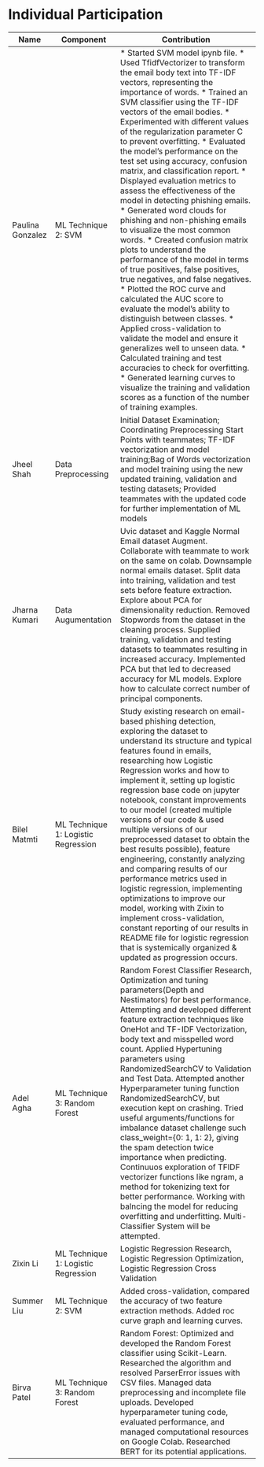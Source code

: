 # Individual Participation

| Name             | Component                              | Contribution                                                                          |
| ---------------- | -------------------------------------- | ------------------------------------------------------------------------------------- |
| Paulina Gonzalez | ML Technique 2: SVM                    | * Started SVM model ipynb file. * Used TfidfVectorizer to transform the email body text into TF-IDF vectors, representing the importance of words. * Trained an SVM classifier using the TF-IDF vectors of the email bodies. * Experimented with different values of the regularization parameter C to prevent overfitting. * Evaluated the model’s performance on the test set using accuracy, confusion matrix, and classification report. * Displayed evaluation metrics to assess the effectiveness of the model in detecting phishing emails. * Generated word clouds for phishing and non-phishing emails to visualize the most common words. * Created confusion matrix plots to understand the performance of the model in terms of true positives, false positives, true negatives, and false negatives. * Plotted the ROC curve and calculated the AUC score to evaluate the model’s ability to distinguish between classes. * Applied cross-validation to validate the model and ensure it generalizes well to unseen data. * Calculated training and test accuracies to check for overfitting. * Generated learning curves to visualize the training and validation scores as a function of the number of training examples. |
| Jheel Shah       | Data Preprocessing                     | Initial Dataset Examination; Coordinating Preprocessing Start Points with teammates; TF-IDF vectorization and model training;Bag of Words vectorization and model training using the new updated training, validation and testing datasets; Provided teammates with the updated code for further implementation of ML models|
| Jharna Kumari    | Data Augumentation                     | Uvic dataset and Kaggle Normal Email dataset Augment. Collaborate with teammate to work on the same on colab. Downsample normal emails dataset. Split data into training, validation and test sets before feature extraction. Explore about PCA for dimensionality reduction. Removed Stopwords from the dataset in the cleaning process. Supplied training, validation and testing datasets to teammates resulting in increased accuracy. Implemented PCA but that led to decreased accuracy for ML models. Explore how to calculate correct number of principal components. |
| Bilel Matmti     | ML Technique 1: Logistic Regression    | Study existing research on email-based phishing detection, exploring the dataset to understand its structure and typical features found in emails, researching how Logistic Regression works and how to implement it, setting up logistic regression base code on jupyter notebook, constant improvements to our model (created multiple versions of our code & used multiple versions of our preprocessed dataset to obtain the best results possible), feature engineering, constantly analyzing and comparing results of our performance metrics used in logistic regression, implementing optimizations to improve our model, working with Zixin to implement cross-validation, constant reporting of our results in README file for logistic regression that is systemically organized & updated as progression occurs.       |       
| Adel Agha        | ML Technique 3: Random Forest          | Random Forest Classifier Research, Optimization and tuning parameters(Depth and Nestimators) for best performance. Attempting and developed different feature extraction techniques like OneHot and TF-IDF Vectorization, body text and misspelled word count. Applied Hypertuning parameters using RandomizedSearchCV to Validation and Test Data. Attempted another Hyperparameter tuning function RandomizedSearchCV, but execution kept on crashing. Tried useful arguments/functions for imbalance dataset challenge such class_weight={0: 1, 1: 2}, giving the spam detection twice importance when predicting. Continuuos exploration of TFIDF vectorizer functions like ngram, a method for tokenizing text for better performance. Working with balncing the model for reducing overfitting and underfitting. Multi-Classifier System will be attempted.                        |
| Zixin Li         | ML Technique 1: Logistic Regression    | Logistic Regression Research, Logistic Regression Optimization, Logistic Regression Cross Validation                                                          |
| Summer Liu       | ML Technique 2: SVM                    | Added cross-validation, compared the accuracy of two feature extraction methods.  Added roc curve graph and learning curves.|                    
| Birva Patel      | ML Technique 3: Random Forest          | Random Forest: Optimized and developed the Random Forest classifier using Scikit-Learn. Researched the algorithm and resolved ParserError issues with CSV files. Managed data preprocessing and incomplete file uploads. Developed hyperparameter tuning code, evaluated performance, and managed computational resources on Google Colab. Researched BERT for its potential applications.|                         
